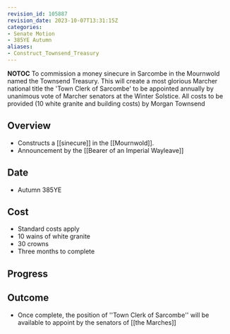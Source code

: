 ```yaml
---
revision_id: 105887
revision_date: 2023-10-07T13:31:15Z
categories:
- Senate Motion
- 385YE Autumn
aliases:
- Construct_Townsend_Treasury
---
```



__NOTOC__
To commission a money sinecure in Sarcombe in the Mournwold named the Townsend Treasury. This will create a most glorious Marcher national title the 'Town Clerk of Sarcombe' to be appointed annually by unanimous vote of Marcher senators at the Winter Solstice. All costs to be provided (10 white granite and building costs) by Morgan Townsend
## Overview
* Constructs a [[sinecure]] in the [[Mournwold]].
* Announcement by the [[Bearer of an Imperial Wayleave]]
## Date
* Autumn 385YE
## Cost
* Standard costs apply
* 10 wains of white granite
* 30 crowns
* Three months to complete
## Progress

## Outcome
* Once complete, the position of ''Town Clerk of Sarcombe'' will be available to appoint by the senators of [[the Marches]]
